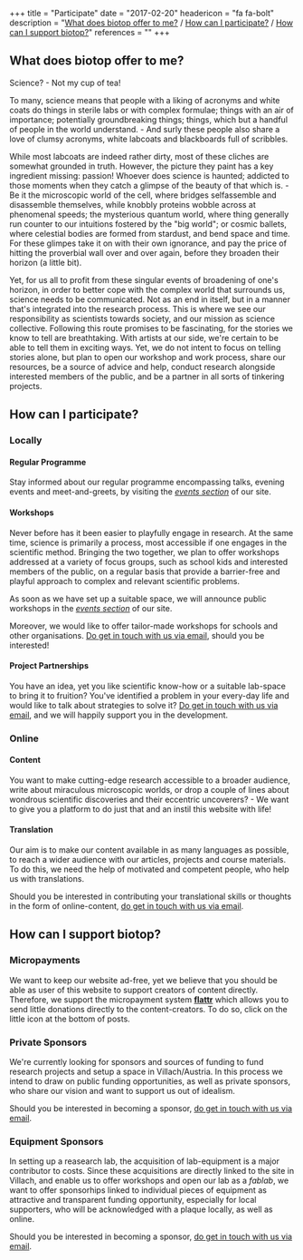 +++
title = "Participate"
date = "2017-02-20"
headericon = "fa fa-bolt"
description = "[What does biotop offer to me?](#what-does-biotop-offer-to-me) / [How can I participate?](#how-can-i-participate) / [How can I support biotop?](#how-can-i-support-biotop)"
references = ""
+++

## What does biotop offer to me?
Science? - Not my cup of tea!

To many, science means that people with a liking of acronyms and white coats do things in sterile labs or with complex formulae; things with an air of importance; potentially groundbreaking things; things, which but a handful of people in the world understand. - And surly these people also share a love of clumsy acronyms, white labcoats and blackboards full of scribbles.

While most labcoats are indeed rather dirty, most of these cliches are somewhat grounded in truth. However, the picture they paint has a key ingredient missing: passion!
Whoever does science is haunted; addicted to those moments when they catch a glimpse of the beauty of that which is. - Be it the microscopic world of the cell, where bridges selfassemble and disassemble themselves, while knobbly proteins wobble across at phenomenal speeds; the mysterious quantum world, where thing generally run counter to our intuitions fostered by the "big world"; or cosmic ballets, where celestial bodies are formed from stardust, and bend space and time.
For these glimpes take it on with their own ignorance, and pay the price of hitting the proverbial wall over and over again, before they broaden their horizon (a little bit).

Yet, for us all to profit from these singular events of broadening of one's horizon, in order to better cope with the complex world that surrounds us, science needs to be communicated. Not as an end in itself, but in a manner that's integrated into the research process.
This is where we see our responsibility as scientists towards society, and our mission as science collective.
Following this route promises to be fascinating, for the stories we know to tell are breathtaking. With artists at our side, we're certain to be able to tell them in exciting ways.
Yet, we do not intent to focus on telling stories alone, but plan to open our workshop and work process, share our resources, be a source of advice and help, conduct research alongside interested members of the public, and be a partner in all sorts of tinkering projects.

## How can I participate?

### Locally

#### Regular Programme
Stay informed about our regular programme encompassing talks, evening events and meet-and-greets, by visiting the [*events section*](/en/event/) of our site.

#### Workshops
Never before has it been easier to playfully engage in research. At the same time, science is primarily a process, most accessible if one engages in the scientific method. Bringing the two together, we plan to offer workshops addressed at a variety of focus groups, such as school kids and interested members of the public, on a regular basis that provide a barrier-free and playful approach to complex and relevant scientific problems.

As soon as we have set up a suitable space, we will announce public workshops in the [*events section*](/en/event/) of our site.

Moreover, we would like to offer tailor-made workshops for schools and other organisations. [Do get in touch with us via email](mailto:info@biotop.co), should you be interested!

#### Project Partnerships
You have an idea, yet you like scientific know-how or a suitable lab-space to bring it to fruition? You've identified a problem in your every-day life and would like to talk about strategies to solve it?
[Do get in touch with us via email](mailto:info@biotop.co), and we will happily support you in the development.

### Online

#### Content
You want to make cutting-edge research accessible to a broader audience, write about miraculous microscopic worlds, or drop a couple of lines about wondrous scientific discoveries and their eccentric uncoverers? - We want to give you a platform to do just that and an instil this website with life!

#### Translation
Our aim is to make our content available in as many languages as possible, to reach a wider audience with our articles, projects and course materials. To do this, we need the help of motivated and competent people, who help us with translations.

Should you be interested in contributing your translational skills or thoughts in the form of online-content, [do get in touch with us via email](mailto:info@biotop.co).

## How can I support biotop?

### Micropayments
We want to keep our website ad-free, yet we believe that you should be able as user of this website to support creators of content directly. Therefore, we support the micropayment system [**flattr**](http://flattr.com) which allows you to send little donations directly to the content-creators. To do so, click on the little icon at the bottom of posts.

### Private Sponsors
We're currently looking for sponsors and sources of funding to fund research projects and setup a space in Villach/Austria. In this process we intend to draw on public funding opportunities, as well as private sponsors, who share our vision and want to support us out of idealism.

Should you be interested in becoming a sponsor, [do get in touch with us via email](mailto:info@biotop.co).

### Equipment Sponsors
In setting up a reasearch lab, the acquisition of lab-equipment is a major contributor to costs.
Since these acquisitions are directly linked to the site in Villach, and enable us to offer workshops and open our lab as a *fablab*, we want to offer sponsorhips linked to individual pieces of equipment as attractive and transparent funding opportunity, especially for local supporters, who will be acknowledged with a plaque locally, as well as online.

Should you be interested in becoming a sponsor, [do get in touch with us via email](mailto:info@biotop.co).
